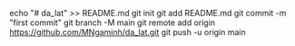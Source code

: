 echo "# da_lat" >> README.md
git init
git add README.md
git commit -m "first commit"
git branch -M main
git remote add origin https://github.com/MNgaminh/da_lat.git
git push -u origin main
